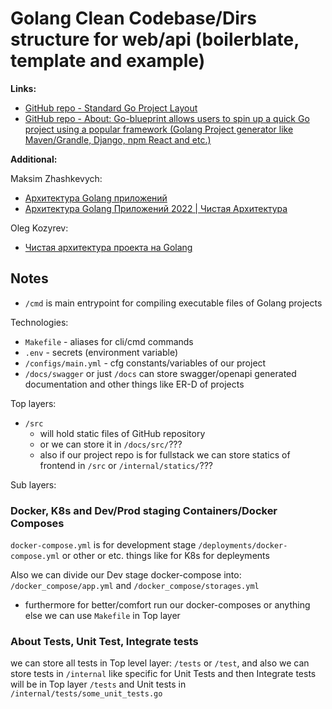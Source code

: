 # Golang Clean Codebase/Dirs structure for web/api (boilerblate, template and example)

**Links:**

- [GitHub repo - Standard Go Project Layout](https://github.com/golang-standards/project-layout)
- [GitHub repo - About: Go-blueprint allows users to spin up a quick Go project using a popular framework (Golang Project generator like Maven/Grandle, Django, npm React and etc.)](https://github.com/Melkeydev/go-blueprint)

**Additional:**

Maksim Zhashkevych:

- [Архитектура Golang приложений](https://youtu.be/B0lV7I3FO4E?si=LfsTeVrr0yg8tovP)
- [Архитектура Golang Приложений 2022 | Чистая Архитектура](https://youtu.be/mesl2Si6saw?si=oGpNN1eaaAT-clDd)

Oleg Kozyrev:

- [Чистая архитектура проекта на Golang](https://youtu.be/e-D28OoWsOg?si=pT_Es_QyhHDCLuco)

## Notes

- `/cmd` is main entrypoint for compiling executable files of Golang projects

Technologies:

- `Makefile` - aliases for cli/cmd commands
- `.env` - secrets (environment variable)
- `/configs/main.yml` - cfg constants/variables of our project
- `/docs/swagger` or just `/docs` can store swagger/openapi generated documentation and other things like ER-D of projects

Top layers:

- `/src`
    - will hold static files of GitHub repository
    - or we can store it in `/docs/src/`???
    - also if our project repo is for fullstack we can store statics of frontend in `/src` or `/internal/statics/`???

Sub layers:

### Docker, K8s and Dev/Prod staging Containers/Docker Composes

`docker-compose.yml` is for development stage
`/deployments/docker-compose.yml` or other or etc. things like for K8s for depleyments

Also we can divide our Dev stage docker-compose into: `/docker_compose/app.yml` and `/docker_compose/storages.yml`

- furthermore for better/comfort run our docker-composes or anything else we can use `Makefile` in Top layer

### About Tests, Unit Test, Integrate tests

we can store all tests in Top level layer: `/tests` or `/test`,
and also we can store tests in `/internal` like specific for Unit Tests and then Integrate tests will be in Top layer `/tests` and Unit tests in `/internal/tests/some_unit_tests.go`
